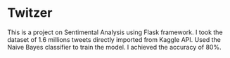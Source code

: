 # Twitzer 
This is a project on Sentimental Analysis using Flask framework. 
I took the dataset of 1.6 millions tweets directly imported from Kaggle API. Used the Naive Bayes classifier to train the model. 
I achieved the accuracy of 80%.

